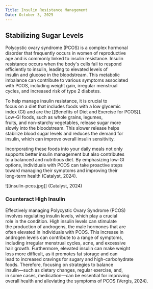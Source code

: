 ```yaml
---
Title: Insulin Resistance Management
Date: October 3, 2025
---
```

## Stabilizing Sugar Levels

Polycystic ovary syndrome (PCOS) is a complex hormonal  
disorder that frequently occurs in women of reproductive  
age and is commonly linked to insulin resistance. Insulin  
resistance occurs when the body's cells fail to respond  
efficiently to insulin, leading to elevated levels of  
insulin and glucose in the bloodstream. This metabolic  
imbalance can contribute to various symptoms associated  
with PCOS, including weight gain, irregular menstrual  
cycles, and increased risk of type 2 diabetes.

To help manage insulin resistance, it is crucial to  
focus on a diet that includes foods with a low glycemic  
index (GI) and are the [[Benefits of Diet and Exercise for PCOS]].  
Low-GI foods, such as whole grains, legumes,  
fruits, and non-starchy vegetables, release sugar more  
slowly into the bloodstream. This slower release helps  
stabilize blood sugar levels and reduces the demand for  
insulin, which can improve overall insulin sensitivity.

Incorporating these foods into your daily meals not only  
supports better insulin management but also contributes  
to a balanced and nutritious diet. By emphasizing low-GI  
options, individuals with PCOS can take proactive steps  
toward managing their symptoms and improving their  
long-term health (Catalyst, 2024).

![[insulin-pcos.jpg]]
(Catalyst, 2024)

### Counteract High Insulin

Effectively managing Polycystic Ovary Syndrome (PCOS)  
involves regulating insulin levels, which play a crucial  
role in the condition. High insulin levels can stimulate  
the production of androgens, the male hormones that are  
often elevated in individuals with PCOS. This increase in  
androgen levels can contribute to a range of symptoms,  
including irregular menstrual cycles, acne, and excessive  
hair growth. Furthermore, elevated insulin can make weight  
loss more difficult, as it promotes fat storage and can  
lead to increased cravings for sugary and high-carbohydrate  
foods. Therefore, focusing on strategies to balance  
insulin—such as dietary changes, regular exercise, and,  
in some cases, medication—can be essential for improving  
overall health and alleviating the symptoms of PCOS (Vergis, 2024).